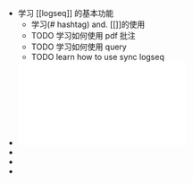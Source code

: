 - 学习 [[logseq]] 的基本功能
	- 学习(# hashtag) and. [[]]的使用
	- TODO 学习如何使用 pdf 批注
	- TODO  学习如何使用 query
	- TODO  learn how to use sync logseq
- ![1.pdf](../assets/1_1710573477246_0.pdf)
-
-
-